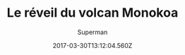 ---
tmdb_id: '145969'
title: Le réveil du volcan Monokoa
original_title: Volcano
author: Superman
img_name: volcano.jpg
release_date: '1942-07-10'
synopsis: ''
tags:
- Superman
- Fleischer
category:
- Dessins Animés
youtube_url: ''
vimeo_url: ''
archive_url: ''
dailymotion_url: //www.dailymotion.com/embed/video/x6h1b97
cast: 'Joan Alexander,Jackson Beck,Bud Collyer,Julian Noa'
crew: 'Dave Fleischer,Jerry Siegel,Joe Shuster,Bill Turner,Max Fleischer'
imdb_id: tt0035524
adult: 'false'
date: '2017-03-30T13:12:04.560Z'
---